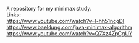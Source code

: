 A repository for my minimax study.  
Links:  
https://www.youtube.com/watch?v=l-hh51ncgDI  
https://www.baeldung.com/java-minimax-algorithm  
https://www.youtube.com/watch?v=Q7Xz4ZpCgUY  
